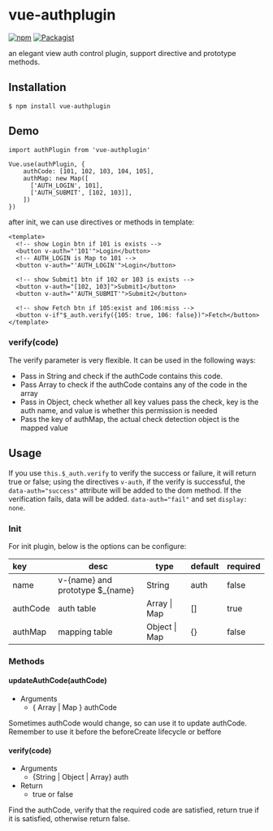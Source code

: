 # vue-authplugin
[![npm](https://img.shields.io/badge/npm-0.2.3-blue.svg)](https://www.npmjs.com/package/vue-authplugin)
[![Packagist](https://img.shields.io/packagist/l/doctrine/orm.svg)](https://github.com/vv13/vue-authplugin/blob/master/LICENSE)


an elegant view auth control plugin, support directive and prototype methods.

## Installation
```
$ npm install vue-authplugin
```

## Demo

```
import authPlugin from 'vue-authplugin'

Vue.use(authPlugin, {
    authCode: [101, 102, 103, 104, 105],
    authMap: new Map([
      ['AUTH_LOGIN', 101],
      ['AUTH_SUBMIT', [102, 103]],
    ])
})
```
after init, we can use directives or methods in template:
```
<template>
  <!-- show Login btn if 101 is exists -->
  <button v-auth="'101'">Login</button>
  <!-- AUTH_LOGIN is Map to 101 -->
  <button v-auth="'AUTH_LOGIN'">Login</button>

  <!-- show Submit1 btn if 102 or 103 is exists -->
  <button v-auth="[102, 103]">Submit1</button>
  <button v-auth="'AUTH_SUBMIT'">Submit2</button>

  <!-- show Fetch btn if 105:exist and 106:miss -->
  <button v-if"$_auth.verify({105: true, 106: false})">Fetch</button>
</template>
```
### verify(code)
The verify parameter is very flexible. It can be used in the following ways:
- Pass in String and check if the authCode contains this code.
- Pass Array to check if the authCode contains any of the code in the array
- Pass in Object, check whether all key values pass the check, key is the auth name, and value is whether this permission is needed
- Pass the key of authMap, the actual check  detection object is the mapped value


## Usage
If you use `this.$_auth.verify` to verify the success or failure, it will return true or false; using the directives `v-auth`, if the verify is successful, the `data-auth="success"` attribute will be added to the dom method. If the verification fails, data will be added. `data-auth="fail"` and set `display: none`.

### Init
For init plugin, below is the options can be configure:

| key      | desc                      | type          | default | required |
| :------- | ------------------------- | ------------- | ------- | -------- |
| name     | v-{name} and prototype $_{name} | String        | auth    | false    |
| authCode | auth table                | Array \| Map  | []      | true     |
| authMap  | mapping table           | Object \| Map | {}      | false    |

### Methods
#### updateAuthCode(authCode)
- Arguments
  - { Array | Map } authCode

Sometimes authCode would change, so can use it to update authCode. Remember to use it before the beforeCreate lifecycle or beffore

#### verify(code)
- Arguments
  - {String | Object | Array} auth
- Return
  - true or false

Find the authCode, verify that the required code are satisfied, return true if it is satisfied, otherwise return false.
